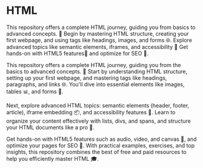 # HTML
This repository offers a complete HTML journey, guiding you from basics to advanced concepts. 🚀 Begin by mastering HTML structure, creating your first webpage, and using tags like headings, images, and forms 🌐. Explore advanced topics like semantic elements, iframes, and accessibility 🦾 Get hands-on with HTML5 features🎥 and optimize for SEO 🌟.

This repository offers a complete HTML journey, guiding you from the basics to advanced concepts. 🚀 Start by understanding HTML structure, setting up your first webpage, and mastering tags like headings, paragraphs, and links 🌐. You'll dive into essential elements like images, tables 📊, and forms 📝.

Next, explore advanced HTML topics: semantic elements (header, footer, article), iframe embedding 📦, and accessibility features 🦾. Learn to organize your content effectively with lists, divs, and spans, and structure your HTML documents like a pro 📁.

Get hands-on with HTML5 features such as audio, video, and canvas 🎥, and optimize your pages for SEO 🌟. With practical examples, exercises, and top insights, this repository combines the best of free and paid resources to help you efficiently master HTML 🎓.
